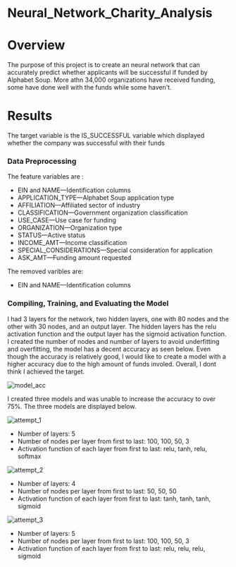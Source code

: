 # Neural_Network_Charity_Analysis

# Overview
The purpose of this project is to create an neural network that can accurately predict whether applicants will be successful if funded by Alphabet Soup. More athn 34,000 organizations have received funding, some have done well with the funds while some haven't.

# Results 
The target variable is the IS_SUCCESSFUL variable which displayed whether the company was successful with their funds


###  Data Preprocessing
The feature variables are :
* EIN and NAME—Identification columns
* APPLICATION_TYPE—Alphabet Soup application type
* AFFILIATION—Affiliated sector of industry
* CLASSIFICATION—Government organization classification
* USE_CASE—Use case for funding
* ORGANIZATION—Organization type
* STATUS—Active status
* INCOME_AMT—Income classification
* SPECIAL_CONSIDERATIONS—Special consideration for application
* ASK_AMT—Funding amount requested

The removed varibles are:
* EIN and NAME—Identification columns

###  Compiling, Training, and Evaluating the Model
I had 3 layers for the network, two hidden layers, one with 80 nodes and the other with 30 nodes, and  an output layer. The hidden layers has the relu activation function and the output layer has the sigmoid activation function. I created the number of nodes and number of layers to avoid underfitting and overfitting, the model has a decent accuracy as seen below. Even though the accuracy is relatively good, I would like to create a model with a higher accuracy due to the high amount of funds involed. Overall, I dont think I achieved the target.


![model_acc](https://user-images.githubusercontent.com/87910875/149022997-4aae2d0a-fc98-486a-a2d2-2ae80702eb80.png)


I created three models and was unable to increase the accuracy to over 75%. The three models are displayed below.

![attempt_1](https://user-images.githubusercontent.com/87910875/149023504-b73cc613-8879-434a-8aa8-1530aa8a4f84.png)

* Number of layers: 5
* Number of nodes per layer from first to last: 100, 100, 50, 3
* Activation function of each layer from first to last: relu, tanh, relu, softmax

![attempt_2](https://user-images.githubusercontent.com/87910875/149023934-3373f8c6-682f-4e31-aeca-d81a8e59118f.png)

* Number of layers: 4
* Number of nodes per layer from first to last: 50, 50, 50
* Activation function of each layer from first to last: tanh, tanh, tanh, sigmoid

![attempt_3](https://user-images.githubusercontent.com/87910875/149023942-6cf63b89-a1a5-45ef-910c-dd8ae0c7deb3.png)

* Number of layers: 5
* Number of nodes per layer from first to last: 100, 100, 50, 3
* Activation function of each layer from first to last: relu, relu, relu, sigmoid
